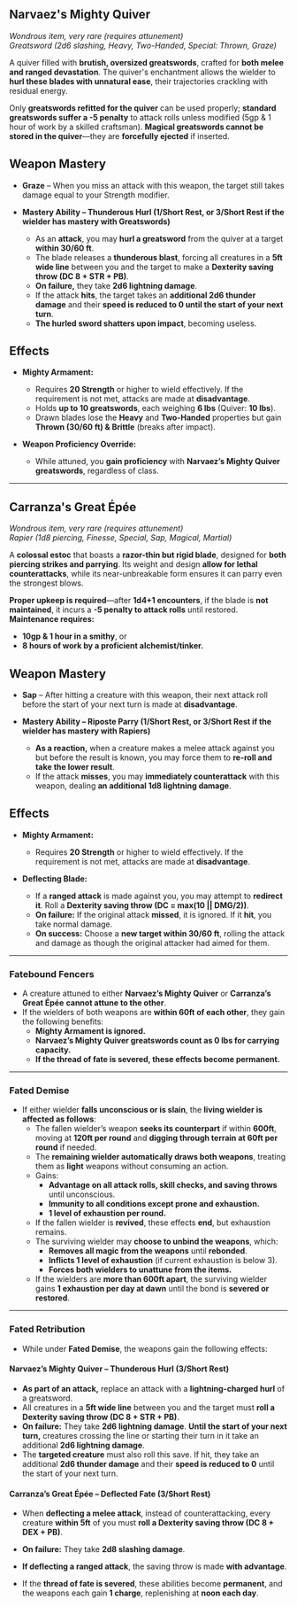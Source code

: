 ## Narvaez's Mighty Quiver

_Wondrous item, very rare (requires attunement)_  
_Greatsword (2d6 slashing, Heavy, Two-Handed, Special: Thrown, Graze)_

A quiver filled with **brutish, oversized greatswords**, crafted for **both melee and ranged devastation**. The quiver's enchantment allows the wielder to **hurl these blades with unnatural ease**, their trajectories crackling with residual energy.

Only **greatswords refitted for the quiver** can be used properly; **standard greatswords suffer a -5 penalty** to attack rolls unless modified (5gp & 1 hour of work by a skilled craftsman). **Magical greatswords cannot be stored in the quiver**—they are **forcefully ejected** if inserted.

## Weapon Mastery

- **Graze** – When you miss an attack with this weapon, the target still takes damage equal to your Strength modifier.

- **Mastery Ability – Thunderous Hurl (1/Short Rest, or 3/Short Rest if the wielder has mastery with Greatswords)**
  - As an **attack**, you may **hurl a greatsword** from the quiver at a target **within 30/60 ft**.
  - The blade releases a **thunderous blast**, forcing all creatures in a **5ft wide line** between you and the target to make a **Dexterity saving throw (DC 8 + STR + PB)**.
  - **On failure,** they take **2d6 lightning damage**.
  - If the attack **hits**, the target takes an **additional 2d6 thunder damage** and their **speed is reduced to 0 until the start of your next turn**.
  - **The hurled sword shatters upon impact**, becoming useless.

## Effects

- **Mighty Armament:**

  - Requires **20 Strength** or higher to wield effectively. If the requirement is not met, attacks are made at **disadvantage**.
  - Holds **up to 10 greatswords**, each weighing **6 lbs** (Quiver: **10 lbs**).
  - Drawn blades lose the **Heavy** and **Two-Handed** properties but gain **Thrown (30/60 ft) & Brittle** (breaks after impact).

- **Weapon Proficiency Override:**
  - While attuned, you **gain proficiency** with **Narvaez’s Mighty Quiver greatswords**, regardless of class.

---

## Carranza's Great Épée

_Wondrous item, very rare (requires attunement)_  
_Rapier (1d8 piercing, Finesse, Special, Sap, Magical, Martial)_

A **colossal estoc** that boasts a **razor-thin but rigid blade**, designed for **both piercing strikes and parrying**. Its weight and design **allow for lethal counterattacks**, while its near-unbreakable form ensures it can parry even the strongest blows.

**Proper upkeep is required**—after **1d4+1 encounters**, if the blade is **not maintained**, it incurs a **-5 penalty to attack rolls** until restored. **Maintenance requires:**

- **10gp & 1 hour in a smithy**, or
- **8 hours of work by a proficient alchemist/tinker.**

## Weapon Mastery

- **Sap** – After hitting a creature with this weapon, their next attack roll before the start of your next turn is made at **disadvantage**.

- **Mastery Ability – Riposte Parry (1/Short Rest, or 3/Short Rest if the wielder has mastery with Rapiers)**
  - **As a reaction,** when a creature makes a melee attack against you but before the result is known, you may force them to **re-roll and take the lower result**.
  - If the attack **misses**, you may **immediately counterattack** with this weapon, dealing **an additional 1d8 lightning damage**.

## Effects

- **Mighty Armament:**

  - Requires **20 Strength** or higher to wield effectively. If the requirement is not met, attacks are made at **disadvantage**.

- **Deflecting Blade:**
  - If a **ranged attack** is made against you, you may attempt to **redirect it**. Roll a **Dexterity saving throw (DC = max(10 || DMG/2))**.
  - **On failure:** If the original attack **missed**, it is ignored. If it **hit**, you take normal damage.
  - **On success:** Choose a **new target within 30/60 ft**, rolling the attack and damage as though the original attacker had aimed for them.

---

### Fatebound Fencers

- A creature attuned to either **Narvaez’s Mighty Quiver** or **Carranza’s Great Épée** **cannot attune to the other**.
- If the wielders of both weapons are **within 60ft of each other**, they gain the following benefits:
  - **Mighty Armament is ignored.**
  - **Narvaez’s Mighty Quiver greatswords count as 0 lbs for carrying capacity.**
  - **If the thread of fate is severed, these effects become permanent.**

---

### Fated Demise

- If either wielder **falls unconscious or is slain**, the **living wielder is affected as follows**:
  - The fallen wielder’s weapon **seeks its counterpart** if within **600ft**, moving at **120ft per round** and **digging through terrain at 60ft per round** if needed.
  - The **remaining wielder automatically draws both weapons**, treating them as **light** weapons without consuming an action.
  - Gains:
    - **Advantage on all attack rolls, skill checks, and saving throws** until unconscious.
    - **Immunity to all conditions except prone and exhaustion.**
    - **1 level of exhaustion per round.**
  - If the fallen wielder is **revived**, these effects **end**, but exhaustion remains.
  - The surviving wielder may **choose to unbind the weapons**, which:
    - **Removes all magic from the weapons** until **rebonded**.
    - **Inflicts 1 level of exhaustion** (if current exhaustion is below 3).
    - **Forces both wielders to unattune from the items.**
  - If the wielders are **more than 600ft apart**, the surviving wielder gains **1 exhaustion per day at dawn** until the bond is **severed or restored**.

---

### Fated Retribution

- While under **Fated Demise**, the weapons gain the following effects:

#### Narvaez’s Mighty Quiver – Thunderous Hurl (3/Short Rest)

- **As part of an attack,** replace an attack with a **lightning-charged hurl** of a greatsword.
- All creatures in a **5ft wide line** between you and the target must **roll a Dexterity saving throw (DC 8 + STR + PB)**.
- **On failure:** They take **2d6 lightning damage**. **Until the start of your next turn,** creatures crossing the line or starting their turn in it take an additional **2d6 lightning damage**.
- The **targeted creature** must also roll this save. If hit, they take an additional **2d6 thunder damage** and their **speed is reduced to 0** until the start of your next turn.

#### Carranza’s Great Épée – Deflected Fate (3/Short Rest)

- When **deflecting a melee attack**, instead of counterattacking, every creature **within 5ft** of you must **roll a Dexterity saving throw (DC 8 + DEX + PB)**.
- **On failure:** They take **2d8 slashing damage**.
- **If deflecting a ranged attack**, the saving throw is made **with advantage**.

- If the **thread of fate is severed**, these abilities become **permanent**, and the weapons each gain **1 charge**, replenishing at **noon each day**.
